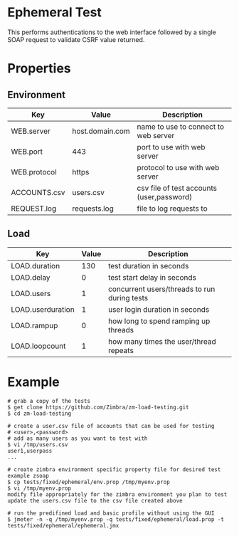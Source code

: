 # Ephemeral Test

This performs authentications to the web interface followed by a single SOAP request to validate CSRF value returned.

# Properties

## Environment

|Key         |Value          |Description                              |
|------------|---------------|-----------------------------------------|
|WEB.server  |host.domain.com|name to use to connect to web server     |
|WEB.port    |443            |port to use with web server              |
|WEB.protocol|https          |protocol to use with web server          |
|ACCOUNTS.csv|users.csv      |csv file of test accounts (user,password)|
|REQUEST.log |requests.log   |file to log requests to                  |

## Load

|Key                  |Value|Description                                 |
|---------------------|-----|--------------------------------------------|
|LOAD.duration        |130  |test duration in seconds                    |
|LOAD.delay           |0    |test start delay in seconds                 |
|LOAD.users           |1    |concurrent users/threads to run during tests|
|LOAD.userduration    |1    |user login duration in seconds              |
|LOAD.rampup          |0    |how long to spend ramping up threads        |
|LOAD.loopcount       |1    |how many times the user/thread repeats      |

# Example

```
# grab a copy of the tests
$ get clone https://github.com/Zimbra/zm-load-testing.git
$ cd zm-load-testing

# create a user.csv file of accounts that can be used for testing
# <user>,<password>
# add as many users as you want to test with
$ vi /tmp/users.csv
user1,userpass
...

# create zimbra environment specific property file for desired test example zsoap
$ cp tests/fixed/ephemeral/env.prop /tmp/myenv.prop
$ vi /tmp/myenv.prop
modify file appropriately for the zimbra environment you plan to test
update the users.csv file to the csv file created above

# run the predifined load and basic profile without using the GUI
$ jmeter -n -q /tmp/myenv.prop -q tests/fixed/ephemeral/load.prop -t tests/fixed/ephemeral/ephemeral.jmx
```
